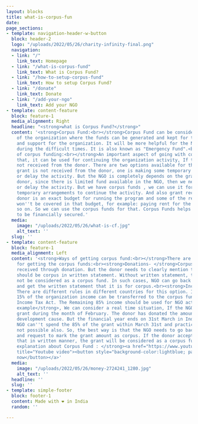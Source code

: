 ```yaml
---
layout: blocks
title: what-is-corpus-fun
date: 
page_sections:
- template: navigation-header-w-button
  block: header-2
  logo: "/uploads/2022/05/26/charity-infinity-final.png"
  navigation:
  - link: "/"
    link_text: Homepage
  - link: "/what-is-corpus-fund"
    link_text: What is Corpus Fund?
  - link: "/how-to-setup-corpus-fund"
    link_text: How to setup Corpus Fund?
  - link: "/donate"
    link_text: Donate
  - link: "/add-your-ngo"
    link_text: Add your NGO
- template: content-feature
  block: feature-1
  media_alignment: Right
  headline: "<strong>what is Corpus Fund?</strong>"
  content: '<strong>Corpus Fund:<br></strong>Corpus Fund can be considered as a capital
    of the organization where the funds can be generated and kept for the existence
    and support for the organization. It will be more helpful for the NGO to sustain
    during the difficult times. It is also known as "Emergency Fund".<br><br><strong>Need
    of corpus funding:<br></strong>An important aspect of going with corpus fund is
    that, it can be used for continuing the organization activity, If the grant is
    not received from the donor. There are two options available for the NGO, if the
    grant is not received from the donor, one is making some temporary arrangements
    or delay the activity. But the NGO is completely depends on the grant from the
    donor, since there is limited fund available in the NGO, then we need to pause
    or delay the activity. But we have corpus funds , we can use it for making the
    temporary arrangements to continue the activity. And also grant received from
    donor is an exact budget for running the program and some of the regular expenses
    won''t be covered in that budget, for example: paying rent for the building and
    so on. So we can use the corpus funds for that. Corpus Funds helps the organization
    to be financially secured.'
  media:
    image: "/uploads/2022/05/26/what-is-cf.jpg"
    alt_text: ''
  slug: ''
- template: content-feature
  block: feature-1
  media_alignment: Left
  content: '<strong>Ways of getting corpus fund:<br></strong>There are only two ways
    for getting the corpus funds:<br><strong>Donations- </strong>Corpus Fund can be
    received through donation. But the donor needs to clearly mention that the grant
    should be corpus in written statement. Without written statement, the amount should
    not be considered as a corpus fund. In such cases, NGO can go back to the donor
    and get the written statement that it is for corpus.<br><strong>Income or Surplus-</strong>
    There are different rules in different countries for this option. In India, Only
    15% of the organization income can be transferred to the corpus fund as per the
    Income Tax Act. The Remaining 85% income should be used for NGO activities.<br><br><strong>For
    example</strong>, We can consider a real time situation, If the NGO gets the huge
    grant during the month of February. The donor has donated the amount for specific
    development cause. But the financial year ends on 31st March in India. Now, the
    NGO can''t spend the 85% of the grant within March 31st and practically it is
    not possible also. So, the best way is that the NGO needs to go back to the donor
    and request to mark the grant amount as corpus. If the donor accepts and mention
    that in written manner, the grant will be considered as a corpus fund.<br><br><strong>YouTube
    explanation about Corpus Fund : </strong><a href="https://www.youtube.com/watch?v=iLutkCwxyIs"
    title="Youtube video"><button style="background-color:lightblue; padding:5px;">Watch
    now</button></a>'
  media:
    image: "/uploads/2022/05/26/money-2724241_1280.jpg"
    alt_text: ''
  headline: ''
  slug: ''
- template: simple-footer
  block: footer-1
  content: Made with ❤︎ in India
  random: ''

---
```

